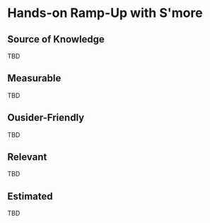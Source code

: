# Hands-on Ramp-Up with S'more

## Source of Knowledge

TBD

## Measurable

TBD

## Ousider-Friendly

TBD

## Relevant

TBD

## Estimated

TBD
